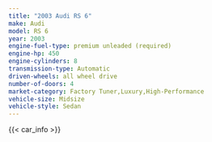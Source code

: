 ```yaml
---
title: "2003 Audi RS 6"
make: Audi
model: RS 6
year: 2003
engine-fuel-type: premium unleaded (required)
engine-hp: 450
engine-cylinders: 8
transmission-type: Automatic
driven-wheels: all wheel drive
number-of-doors: 4
market-category: Factory Tuner,Luxury,High-Performance
vehicle-size: Midsize
vehicle-style: Sedan
---
```


{{< car_info >}}
